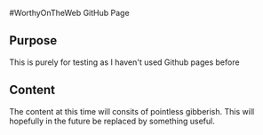 #WorthyOnTheWeb GitHub Page
## Purpose
This is purely for testing as I haven't used Github pages before

## Content
The content at this time will consits of pointless gibberish. This will hopefully in the future be replaced by something useful. 
